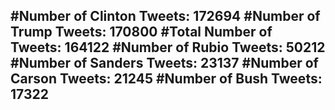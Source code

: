#Number of Clinton Tweets: 172694
#Number of Trump Tweets: 170800
#Total Number of Tweets: 164122 
#Number of Rubio Tweets: 50212
#Number of Sanders Tweets: 23137
#Number of Carson Tweets: 21245
#Number of Bush Tweets: 17322
---
